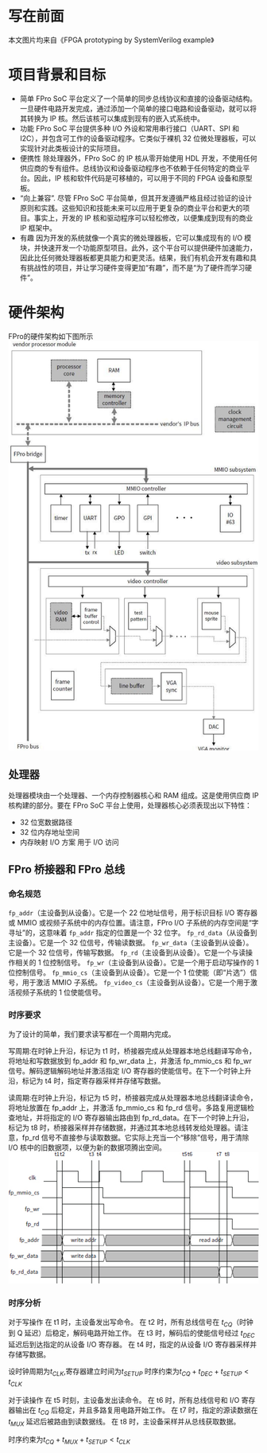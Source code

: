 
# 写在前面
本文图片均来自《FPGA prototyping by SystemVerilog example》
# 项目背景和目标
- 简单 
  FPro SoC 平台定义了一个简单的同步总线协议和直接的设备驱动结构。一旦硬件电路开发完成，通过添加一个简单的接口电路和设备驱动，就可以将其转换为 IP 核。然后该核可以集成到现有的嵌入式系统中。
- 功能 
  FPro SoC 平台提供多种 I/O 外设和常用串行接口（UART、SPI 和 I2C），并包含可工作的设备驱动程序。它类似于裸机 32 位微处理器板，可以实现针对此类板设计的实际项目。
- 便携性 
  除处理器外，FPro SoC 的 IP 核从零开始使用 HDL 开发，不使用任何供应商的专有组件。总线协议和设备驱动程序也不依赖于任何特定的商业平台。因此，IP 核和软件代码是可移植的，可以用于不同的 FPGA 设备和原型板。
- “向上兼容”. 
  尽管 FPro SoC 平台简单，但其开发遵循严格且经过验证的设计原则和实践。这些知识和技能未来可以应用于更复杂的商业平台和更大的项目。事实上，开发的 IP 核和驱动程序可以轻松修改，以便集成到现有的商业 IP 框架中。
- 有趣 
  因为开发的系统就像一个真实的微处理器板，它可以集成现有的 I/O 模块，并快速开发一个功能原型项目。此外，这个平台可以提供硬件加速能力，因此比任何微处理器板都更具能力和更灵活。结果，我们有机会开发有趣和具有挑战性的项目，并让学习硬件变得更加“有趣”，而不是“为了硬件而学习硬件”。

# 硬件架构
FPro的硬件架构如下图所示
![系统架构](./picture/SystemArchitecture.png)
## 处理器
处理器模块由一个处理器、一个内存控制器核心和 RAM 组成。这是使用供应商 IP 核构建的部分。要在 FPro SoC 平台上使用，处理器核心必须表现出以下特性：

- 32 位宽数据路径
- 32 位内存地址空间
- 内存映射 I/O 方案 用于 I/O 访问
## FPro 桥接器和 FPro 总线
### 命名规范
`fp_addr`（主设备到从设备）。它是一个 22 位地址信号，用于标识目标 I/O 寄存器或 MMIO 或视频子系统中的内存位置。请注意，FPro I/O 子系统的内存空间是“字寻址”的，这意味着 `fp_addr` 指定的位置是一个 32 位字。
`fp_rd_data`（从设备到主设备）。它是一个 32 位信号，传输读数据。
`fp_wr_data`（主设备到从设备）。它是一个 32 位信号，传输写数据。
`fp_rd`（主设备到从设备）。它是一个与读操作相关的 1 位控制信号。
`fp_wr`（主设备到从设备）。它是一个用于启动写操作的 1 位控制信号。
`fp_mmio_cs`（主设备到从设备）。它是一个 1 位使能（即“片选”）信号，用于激活 MMIO 子系统。
`fp_video_cs`（主设备到从设备）。它是一个用于激活视频子系统的 1 位使能信号。
### 时序要求
为了设计的简单，我们要求读写都在一个周期内完成。

写周期:在时钟上升沿，标记为 t1 时，桥接器完成从处理器本地总线翻译写命令，将地址和写数据放到 fp_addr 和 fp_wr_data 上，并激活 fp_mmio_cs 和 fp_wr 信号。解码逻辑解码地址并激活指定 I/O 寄存器的使能信号。在下一个时钟上升沿，标记为 t4 时，指定寄存器采样并存储写数据。

读周期:在时钟上升沿，标记为 t5 时，桥接器完成从处理器本地总线翻译读命令，将地址放置在 fp_addr 上，并激活 fp_mmio_cs 和 fp_rd 信号。多路复用逻辑检查地址，并将指定的 I/O 寄存器输出路由到 fp_rd_data。在下一个时钟上升沿，标记为 t8 时，桥接器采样并存储数据，并通过其本地总线转发给处理器。请注意，fp_rd 信号不直接参与读取数据。它实际上充当一个“移除”信号，用于清除 I/O 核中的旧数据项，以便为新的数据项腾出空间。
![FProbusTiming](./picture/FProbusTiming.png)
### 时序分析
对于写操作
在 t1 时，主设备发出写命令。
在 t2 时，所有总线信号在 $t_{CQ}$（时钟到 Q 延迟）后稳定，解码电路开始工作。
在 t3 时，解码后的使能信号经过 $t_{DEC}$ 延迟后到达指定的从设备 I/O 寄存器。
在 t4 时，指定的从设备 I/O 寄存器采样并存储写数据。

设时钟周期为$t_{CLK}$,寄存器建立时间为$t_{SETUP}$
时序约束为$t_{CQ}+t_{DEC}+t_{SETUP} \lt t_{CLK}$

对于读操作
在 t5 时刻，主设备发出读命令。
在 t6 时，所有总线信号和 I/O 寄存器输出在 $t_{CQ}$ 后稳定，并且多路复用电路开始工作。
在 t7 时，指定的源读数据在 $t_{MUX}$ 延迟后被路由到读数据线。
在 t8 时，主设备采样并从总线获取数据。

时序约束为$t_{CQ}+t_{MUX}+t_{SETUP} \lt t_{CLK}$